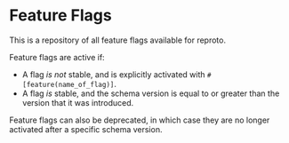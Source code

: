 # Feature Flags

This is a repository of all feature flags available for reproto.

Feature flags are active if:
 * A flag _is not_ stable, and is explicitly activated with `#[feature(name_of_flag)]`.
 * A flag _is_ stable, and the schema version is equal to or greater than the version that it was
   introduced.

Feature flags can also be deprecated, in which case they are no longer activated after a specific
schema version.
